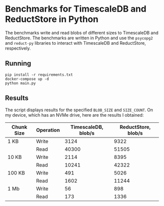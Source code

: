 # Benchmarks for TimescaleDB and ReductStore in Python


The benchmarks write and read blobs of different sizes to TimescaleDB and ReductStore. 
The benchmarks are written in Python and use the `psycopg2` and `reduct-py` libraries to interact with TimescaleDB and ReductStore,
respectively.


## Running

```
pip install -r requirements.txt
docker-compose up -d
python main.py
```

## Results

The script displays results for the specified `BLOB_SIZE` and `SIZE_COUNT`. On my device, which has an NVMe drive, here are the results I obtained:

| Chunk Size | Operation | TimescaleDB, blob/s | ReductStore, blob/s |
|------------|-----------|---------------------|---------------------|
| 1 KB       | Write     | 3124                | 9322                |
|            | Read      | 40300               | 51505               |
| 10 KB      | Write     | 2114                | 8395                |
|            | Read      | 10241               | 42322               |
| 100 KB     | Write     | 491                 | 5026                |
|            | Read      | 1602                | 11244               |
| 1 Mb       | Write     | 56                  | 898                 |
|            | Read      | 173                 | 1336                |